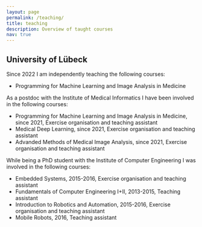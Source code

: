 ```yaml
---
layout: page
permalink: /teaching/
title: teaching
description: Overview of taught courses
nav: true
---
```


<h2> University of Lübeck </h2>

Since 2022 I am independently teaching the following courses:
<ul>
    <li>Programming for Machine Learning and Image Analysis in Medicine</li>
</ul>

As a postdoc with the Institute of Medical Informatics I have been involved in the following courses:
<ul>
    <li>Programming for Machine Learning and Image Analysis in Medicine, since 2021, Exercise organisation and teaching assistant</li>
    <li>Medical Deep Learning, since 2021, Exercise organisation and teaching assistant</li>
    <li>Advanded Methods of Medical Image Analysis, since 2021, Exercise organisation and teaching assistant</li>
</ul>

While being a PhD student with the Institute of Computer Engineering I was involved in the following courses:
<ul>
    <li>Embedded Systems, 2015-2016, Exercise organisation and teaching assistant</li>
    <li>Fundamentals of Computer Engineering I+II, 2013-2015, Teaching assistant</li>
    <li>Introduction to Robotics and Automation, 2015-2016, Exercise organisation and teaching assistant</li>
    <li>Mobile Robots, 2016, Teaching assistant</li>
</ul>